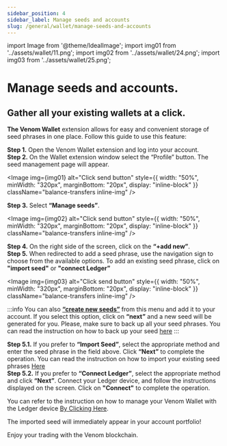 ```yaml
---
sidebar_position: 4
sidebar_label: Manage seeds and accounts
slug: /general/wallet/manage-seeds-and-accounts
---
```


import Image from '@theme/IdealImage';
import img01 from '../assets/wallet/11.png';
import img02 from '../assets/wallet/24.png';
import img03 from '../assets/wallet/25.png';

# Manage seeds and accounts.

## Gather all your existing wallets at a click.

**The Venom Wallet** extension allows for easy and convenient storage of seed phrases in one place. Follow this guide to use this feature:

**Step 1.** Open the Venom Wallet extension and log into your account.  
**Step 2.** On the Wallet extension window select the “Profile” button. The seed management page will appear.  

<Image img={img01} alt="Click send button"
    style={{ width: "50%", minWidth: "320px", marginBottom: "20px", display: "inline-block" }}
    className="balance-transfers inline-img"
/>

**Step 3.** Select **“Manage seeds”**.  

<Image img={img02} alt="Click send button"
    style={{ width: "50%", minWidth: "320px", marginBottom: "20px", display: "inline-block" }}
    className="balance-transfers inline-img"
/>

**Step 4.** On the right side of the screen, click on the **“+add new”**.  
**Step 5.** When redirected to add a seed phrase, use the navigation sign to choose from the available options. To add an existing seed phrase, click on **"import seed"** or **"connect Ledger”**

<Image img={img03} alt="Click send button"
    style={{ width: "50%", minWidth: "320px", marginBottom: "20px", display: "inline-block" }}
    className="balance-transfers inline-img"
/>

:::info
You can also [**“create new seeds”**](creating-new-wallet.md)  from this menu and add it to your account. If you select this option, click on **“next”** and a new seed will be generated for you.
Please, make sure to back up all your seed phrases. You can read the
instruction on how to back up your seed [here](how-to-create-a-backup-file.md)
:::

**Step 5.1.** If you prefer to **“Import Seed”**, select the appropriate method and enter the seed phrase in the field above. Click **“Next”** to complete the operation. You can read the instruction on how to import your existing seed phrases [Here](how-to-sign-in-into-the-wallet.md)  
**Step 5.2.** If you prefer to **“Connect Ledger”**, select the appropriate method and click **“Next”**. Connect your Ledger device, and follow the instructions displayed on the screen. Click on **"Connect"** to complete the operation.

You can refer to the instruction on how to manage your Venom Wallet with the Ledger device [By Clicking Here](../wallet/the-ledger/the-ledger.md).

The imported seed will immediately appear in your account portfolio!

Enjoy your trading with the Venom blockchain.
